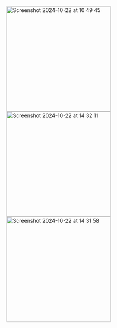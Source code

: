 <img width="282" alt="Screenshot 2024-10-22 at 10 49 45" src="https://github.com/user-attachments/assets/05c790b3-d183-4706-b779-1c1bcb129b5d">
<img width="282" alt="Screenshot 2024-10-22 at 14 32 11" src="https://github.com/user-attachments/assets/1abbb931-14f1-4ba4-8ba5-cca0b89e3f55">
<img width="282" alt="Screenshot 2024-10-22 at 14 31 58" src="https://github.com/user-attachments/assets/832578b4-a29a-4153-9ca2-fe570ed9d5e2">
